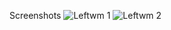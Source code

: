 Screenshots 
![Leftwm 1](https://user-images.githubusercontent.com/116481678/197808618-a31d7749-90b2-4ffa-a7cd-7027f3f11667.png)
![Leftwm 2](https://user-images.githubusercontent.com/116481678/197808626-4a37cc08-602c-44ea-9bad-ddaec8092731.png)
